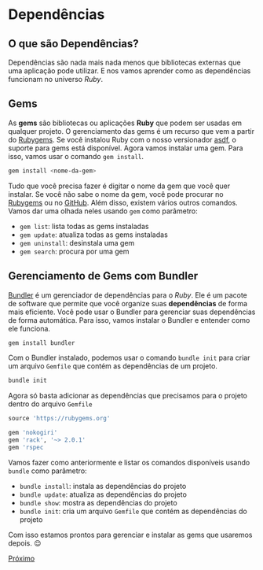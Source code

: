 # Dependências

## O que são Dependências?

Dependências são nada mais nada menos que bibliotecas externas que uma aplicação pode utilizar. E nos vamos aprender como as dependências funcionam no universo *Ruby*.

## Gems

As **gems** são bibliotecas ou aplicações **Ruby** que podem ser usadas em qualquer projeto. O gerenciamento das gems é um recurso que vem a partir do [Rubygems](https://rubygems.org/). Se você instalou Ruby com o nosso versionador [asdf](/src/2-Ambiente/2-configuracao-de-ambiente.md#linux-e-macos), o suporte para gems está disponível. Agora vamos instalar uma gem. Para isso, vamos usar o comando `gem install`.

```bash
gem install <nome-da-gem>
```

Tudo que você precisa fazer é digitar o nome da gem que você quer instalar. Se você não sabe o nome da gem, você pode procurar no [Rubygems](https://rubygems.org/) ou no [GitHub](https://github.com/). Além disso, existem vários outros comandos. Vamos dar uma olhada neles usando `gem` como parâmetro:

- `gem list`: lista todas as gems instaladas
- `gem update`: atualiza todas as gems instaladas
- `gem uninstall`: desinstala uma gem
- `gem search`: procura por uma gem

## Gerenciamento de Gems com Bundler

[Bundler](https://bundler.io/) é um gerenciador de dependências para o *Ruby*. Ele é um pacote de software que permite que você organize suas **dependências** de forma mais eficiente. Você pode usar o Bundler para gerenciar suas dependências de forma automática. Para isso, vamos instalar o Bundler e entender como ele funciona.

```ruby
gem install bundler
```

Com o Bundler instalado, podemos usar o comando `bundle init` para criar um arquivo `Gemfile` que contém as dependências de um projeto.

```ruby
bundle init
```

Agora só basta adicionar as dependências que precisamos para o projeto dentro do arquivo `Gemfile`

```ruby
source 'https://rubygems.org'

gem 'nokogiri'
gem 'rack', '~> 2.0.1'
gem 'rspec
```

Vamos fazer como anteriormente e listar os comandos disponíveis usando `bundle` como parâmetro:

- `bundle install`: instala as dependências do projeto
- `bundle update`: atualiza as dependências do projeto
- `bundle show`: mostra as dependências do projeto
- `bundle init`: cria um arquivo `Gemfile` que contém as dependências do projeto

Com isso estamos prontos para gerenciar e instalar as gems que usaremos depois. 😌

[Próximo](3-testes.md)
